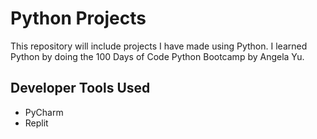 # Python Projects
This repository will include projects I have made using Python. I learned Python
by doing the 100 Days of Code Python Bootcamp by Angela Yu.

## Developer Tools Used
- PyCharm
- Replit
